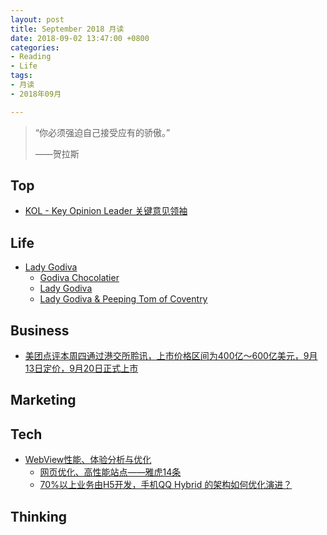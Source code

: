 ```yaml
---
layout: post
title: September 2018 月读
date: 2018-09-02 13:47:00 +0800
categories:
- Reading
- Life
tags:
- 月读
- 2018年09月

---
```


<blockquote class="blockquote-center">
<p>“你必须强迫自己接受应有的骄傲。”</p>
<p>——贺拉斯</p>
</blockquote>

## Top

- [KOL - Key Opinion Leader 关键意见领袖](https://zh.wikipedia.org/wiki/KOL)



## Life

- [Lady Godiva](https://en.wikipedia.org/wiki/Lady_Godiva)
	- [Godiva Chocolatier](https://en.wikipedia.org/wiki/Godiva_Chocolatier)
	- [Lady Godiva](https://imgcop.com/img/Godiva-Meaning-18218266/)
	- [Lady Godiva & Peeping Tom of Coventry](https://www.youtube.com/watch?v=uJ15ohDAss4)


## Business

- [美团点评本周四通过港交所聆讯，上市价格区间为400亿～600亿美元，9月13日定价，9月20日正式上市](https://36kr.com/p/5149021.html)


## Marketing



## Tech

- [WebView性能、体验分析与优化](https://tech.meituan.com/WebViewPerf.html)
	- [网页优化、高性能站点——雅虎14条](https://stevesouders.com/hpws/rules.php)
	- [70%以上业务由H5开发，手机QQ Hybrid 的架构如何优化演进？](https://mp.weixin.qq.com/s/evzDnTsHrAr2b9jcevwBzA)

## Thinking

